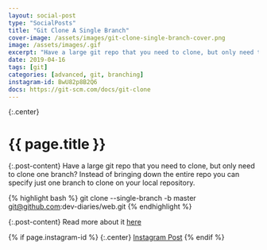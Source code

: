 ```yaml
---
layout: social-post
type: "SocialPosts"
title: "Git Clone A Single Branch"
cover-image: /assets/images/git-clone-single-branch-cover.png
image: /assets/images/.gif
excerpt: "Have a large git repo that you need to clone, but only need to clone one branch?"
date: 2019-04-16
tags: [git]
categories: [advanced, git, branching]
instagram-id: BwU82p8B2Q6
docs: https://git-scm.com/docs/git-clone
---
```

{:.center}
# {{ page.title }}

{:.post-content}
Have a large git repo that you need to clone, but only need to clone one branch? 
Instead of bringing down the entire repo you can specify just one branch to clone on your local repository.

{% highlight bash %}
git clone --single-branch -b master git@github.com:dev-diaries/web.git
{% endhighlight %}

{:.post-content}
Read more about it <a href="{{page.docs}}" target="_blank">here</a>

{% if page.instagram-id %}
{:.center}
<a class="insta-link" href="https://www.instagram.com/p/{{page.instagram-id}}" target="_blank">Instagram Post</a>
{% endif %}
